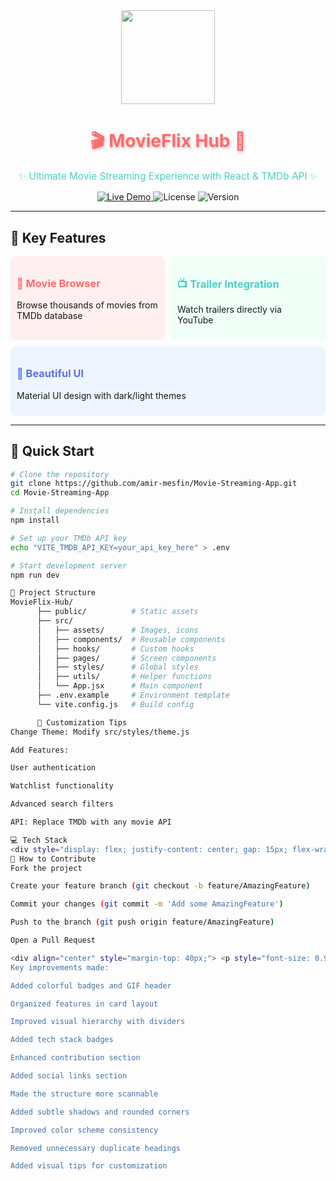 <div align="center">
  <img src="https://media.giphy.com/media/v1.Y2lkPTc5MGI3NjExcW5xZ2VnZ3F4dXJ2Z2V5dWZ4Z2NqZzJlcXZ6d2Z6Y2N0dW5xbmN6YiZlcD12MV9pbnRlcm5hbF9naWZfYnlfaWQmY3Q9Zw/3o7aD2vlgJi2lUY5g4/giphy.gif" width="150">
  <h1 style="color: #ff6b6b; text-shadow: 2px 2px 4px rgba(0,0,0,0.2);">🎬 MovieFlix Hub 🍿</h1>
  <p style="color: #4ecdc4; font-size: 1.1em;">✨ Ultimate Movie Streaming Experience with React & TMDb API ✨</p>
  
  <div>
    <a href="https://dessiemoviecenter.netlify.app/">
      <img src="https://img.shields.io/badge/🚀_Live_Demo-FF5722?style=for-the-badge&logo=netlify&logoColor=white" alt="Live Demo">
    </a>
    <img src="https://img.shields.io/github/license/amir-mesfin/Movie-Streaming-App?style=for-the-badge&color=blueviolet" alt="License">
    <img src="https://img.shields.io/badge/version-2.0-green?style=for-the-badge" alt="Version">
  </div>
</div>

---

## 🌟 Key Features
<div style="display: flex; flex-wrap: wrap; gap: 10px;">
  <div style="background: #ffefef; padding: 10px; border-radius: 8px; flex: 1; min-width: 200px;">
    <h3 style="color: #ff6b6b;">🎥 Movie Browser</h3>
    <p>Browse thousands of movies from TMDb database</p>
  </div>
  <div style="background: #effff7; padding: 10px; border-radius: 8px; flex: 1; min-width: 200px;">
    <h3 style="color: #4ecdc4;">📺 Trailer Integration</h3>
    <p>Watch trailers directly via YouTube</p>
  </div>
  <div style="background: #eff5ff; padding: 10px; border-radius: 8px; flex: 1; min-width: 200px;">
    <h3 style="color: #5e72e4;">🎨 Beautiful UI</h3>
    <p>Material UI design with dark/light themes</p>
  </div>
</div>

---

## 🚀 Quick Start
```bash
# Clone the repository
git clone https://github.com/amir-mesfin/Movie-Streaming-App.git
cd Movie-Streaming-App

# Install dependencies
npm install

# Set up your TMDb API key
echo "VITE_TMDB_API_KEY=your_api_key_here" > .env

# Start development server
npm run dev

📂 Project Structure
MovieFlix-Hub/
      ├── public/          # Static assets
      ├── src/
      │   ├── assets/      # Images, icons
      │   ├── components/  # Reusable components
      │   ├── hooks/       # Custom hooks
      │   ├── pages/       # Screen components
      │   ├── styles/      # Global styles
      │   ├── utils/       # Helper functions
      │   └── App.jsx      # Main component
      ├── .env.example     # Environment template
      └── vite.config.js   # Build config

      🎨 Customization Tips
Change Theme: Modify src/styles/theme.js

Add Features:

User authentication

Watchlist functionality

Advanced search filters

API: Replace TMDb with any movie API

💻 Tech Stack
<div style="display: flex; justify-content: center; gap: 15px; flex-wrap: wrap;"> <img src="https://img.shields.io/badge/React-61DAFB?style=for-the-badge&logo=react&logoColor=black" alt="React"> <img src="https://img.shields.io/badge/Vite-B73BFE?style=for-the-badge&logo=vite&logoColor=white" alt="Vite"> <img src="https://img.shields.io/badge/Material_UI-0081CB?style=for-the-badge&logo=mui&logoColor=white" alt="Material UI"> <img src="https://img.shields.io/badge/TMDb_API-01D277?style=for-the-badge&logo=themoviedatabase&logoColor=white" alt="TMDb"> </div>
🤝 How to Contribute
Fork the project

Create your feature branch (git checkout -b feature/AmazingFeature)

Commit your changes (git commit -m 'Add some AmazingFeature')

Push to the branch (git push origin feature/AmazingFeature)

Open a Pull Request

<div align="center" style="margin-top: 40px;"> <p style="font-size: 0.9em; color: #888;"> 📌 Note: You'll need your own TMDb API key for development </p> <h3 style="color: #ff6b6b;">Made with ❤️ by Amir Mesfin</h3> <div style="display: flex; justify-content: center; gap: 10px;"> <a href="#"> <img src="https://img.shields.io/badge/-Portfolio-4ECDC4?style=flat-square&logo=google-chrome&logoColor=white"> </a> <a href="#"> <img src="https://img.shields.io/badge/-LinkedIn-0A66C2?style=flat-square&logo=linkedin&logoColor=white"> </a> </div> </div> ```
Key improvements made:

Added colorful badges and GIF header

Organized features in card layout

Improved visual hierarchy with dividers

Added tech stack badges

Enhanced contribution section

Added social links section

Made the structure more scannable

Added subtle shadows and rounded corners

Improved color scheme consistency

Removed unnecessary duplicate headings

Added visual tips for customization

